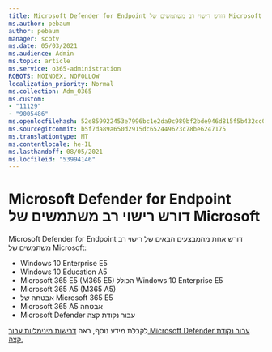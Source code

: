 ```yaml
---
title: Microsoft Defender for Endpoint דורש רישוי רב משתמשים של Microsoft
ms.author: pebaum
author: pebaum
manager: scotv
ms.date: 05/03/2021
ms.audience: Admin
ms.topic: article
ms.service: o365-administration
ROBOTS: NOINDEX, NOFOLLOW
localization_priority: Normal
ms.collection: Adm_O365
ms.custom:
- "11129"
- "9005486"
ms.openlocfilehash: 52e859922453e7996bc1e2da9c989bf2bde946d815f5b432cc079d94feca4b9b
ms.sourcegitcommit: b5f7da89a650d2915dc652449623c78be6247175
ms.translationtype: MT
ms.contentlocale: he-IL
ms.lasthandoff: 08/05/2021
ms.locfileid: "53994146"
---
```

# <a name="microsoft-defender-for-endpoint-requires-microsoft-volume-licensing"></a>Microsoft Defender for Endpoint דורש רישוי רב משתמשים של Microsoft

Microsoft Defender for Endpoint דורש אחת מהמבצעים הבאים של רישוי רב משתמשים של Microsoft:

- Windows 10 Enterprise E5
- Windows 10 Education A5
- Microsoft 365 E5 (M365 E5) הכולל Windows 10 Enterprise E5
- Microsoft 365 A5 (M365 A5)
- אבטחה של Microsoft 365 E5
- Microsoft 365 A5 אבטחה
- Microsoft Defender עבור נקודת קצה

לקבלת מידע נוסף, ראה [דרישות מינימליות עבור Microsoft Defender עבור נקודת קצה.](https://docs.microsoft.com/microsoft-365/security/defender-endpoint/minimum-requirements)